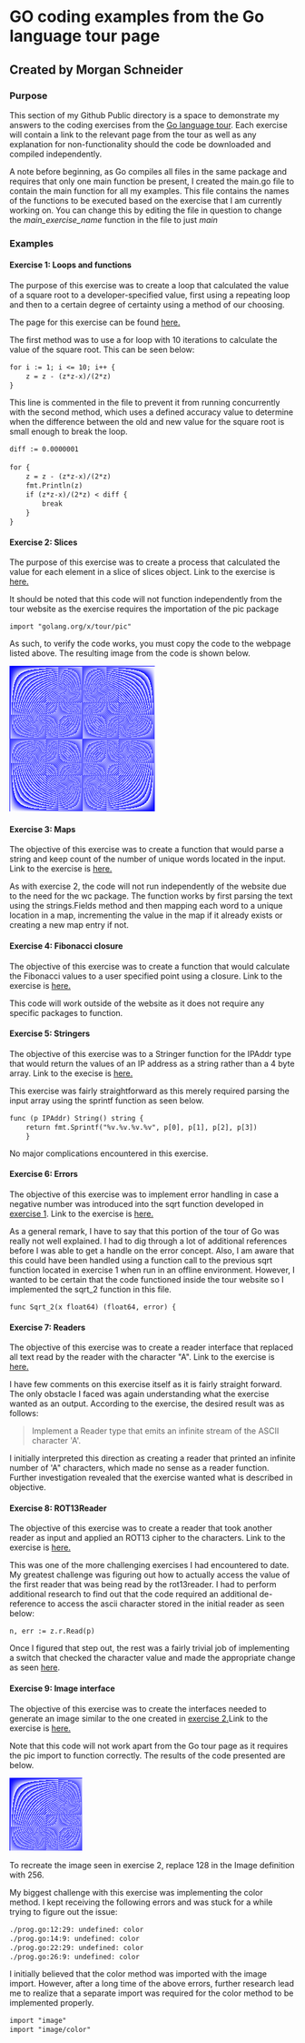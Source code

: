 # GO coding examples from the Go language tour page

## Created by Morgan Schneider

### Purpose

This section of my Github Public directory is a space to demonstrate my answers to the coding exercises from the [Go language tour](https://tour.golang.org/list). Each exercise will contain a link to the relevant page from the tour as well as any explanation for non-functionality should the code be downloaded and compiled independently.

A note before beginning, as Go compiles all files in the same package and requires that only one main function be present, I created the main.go file to contain the main function for all my examples. This file contains the names of the functions to be executed based on the exercise that I am currently working on. You can change this by editing the file in question to change the *main_exercise_name* function in the file to just *main*

### Examples

#### Exercise 1: Loops and functions <a name="#1-Exercise-1:-Loops-and-functions"></a>

The purpose of this exercise was to create a loop that calculated the value of a square root to a developer-specified value, first using a repeating loop and then to a certain degree of certainty using a method of our choosing. 

The page for this exercise can be found [here.](https://tour.golang.org/flowcontrol/8)

The first method was to use a for loop with 10 iterations to calculate the value of the square root. This can be seen below:

    for i := 1; i <= 10; i++ {
		z = z - (z*z-x)/(2*z)
	}

This line is commented in the file to prevent it from running concurrently with the second method, which uses a defined accuracy value to determine when the difference between the old and new value for the square root is small enough to break the loop.

    diff := 0.0000001

	for {
		z = z - (z*z-x)/(2*z)
		fmt.Println(z)
		if (z*z-x)/(2*z) < diff {
			break
		}
	}

#### Exercise 2: Slices

The purpose of this exercise was to create a process that calculated the value for each element in a slice of slices object. Link to the exercise is [here.](https://tour.golang.org/moretypes/18)

It should be noted that this code will not function independently from the tour website as the exercise requires the importation of the pic package

    import "golang.org/x/tour/pic"

As such, to verify the code works, you must copy the code to the webpage listed above. The resulting image from the code is shown below.

![Excerise 2 output](exercise_2_output.png "Exercise 2 output")

#### Exercise 3: Maps

The objective of this exercise was to create a function that would parse a string and keep count of the number of unique words located in the input. Link to the exercise is [here.](https://tour.golang.org/moretypes/23)

As with exercise 2, the code will not run independently of the website due to the need for the wc package. The function works by first parsing the text using the strings.Fields method and then mapping each word to a unique location in a map, incrementing the value in the map if it already exists or creating a new map entry if not.

#### Exercise 4: Fibonacci closure

The objective of this exercise was to create a function that would calculate the Fibonacci values to a user specified point using a closure. Link to the exercise is [here.](https://tour.golang.org/moretypes/26)

This code will work outside of the website as it does not require any specific packages to function.  

#### Exercise 5: Stringers

The objective of this exercise was to a Stringer function for the IPAddr type that would return the values of an IP address as a string rather than a 4 byte array. Link to the execise is [here.](https://tour.golang.org/methods/18)

This exercise was fairly straightforward as this merely required parsing the input array using the sprintf function as seen below.

	func (p IPAddr) String() string {
		return fmt.Sprintf("%v.%v.%v.%v", p[0], p[1], p[2], p[3])
		}

No major complications encountered in this exercise.

#### Exercise 6: Errors

The objective of this exercise was to implement error handling in case a negative number was introduced into the sqrt function developed in [exercise 1](#1-Exercise-1:-Loops-and-functions). Link to the exercise is [here.](https://tour.golang.org/methods/20)

As a general remark, I have to say that this portion of the tour of Go was really not well explained. I had to dig through a lot of additional references before I was able to get a handle on the error concept. Also, I am aware that this could have been handled using a function call to the previous sqrt function located in exercise 1 when run in an offline environment. However, I wanted to be certain that the code functioned inside the tour website so I implemented the sqrt_2 function in this file.

	func Sqrt_2(x float64) (float64, error) {

#### Exercise 7: Readers

The objective of this exercise was to create a reader interface that replaced all text read by the reader with the character "A".  Link to the exercise is [here.](https://tour.golang.org/methods/22)

I have few comments on this exercise itself as it is fairly straight forward. The only obstacle I faced was again understanding what the exercise wanted as an output. According to the exercise, the desired result was as follows:

> Implement a Reader type that emits an infinite stream of the ASCII character 'A'.

I initially interpreted this direction as creating a reader that printed an infinite number of 'A" characters, which made no sense as a reader function. Further investigation revealed that the exercise wanted what is described in objective.

#### Exercise 8: ROT13Reader

The objective of this exercise was to create a reader that took another reader as input and applied an ROT13 cipher to the characters. Link to the exercise is [here.](https://tour.golang.org/methods/23)

This was one of the more challenging exercises I had encountered to date. My greatest challenge was figuring out how to actually access the value of the first reader that was being read by the rot13reader. I had to perform additional research to find out that the code required an additional de-reference to access the ascii character stored in the initial reader as seen below:

	n, err := z.r.Read(p)

Once I figured that step out, the rest was a fairly trivial job of implementing a switch that checked the character value and made the appropriate change as seen [here](https://en.wikipedia.org/wiki/ROT13).

#### Exercise 9: Image interface

The objective of this exercise was to create the interfaces needed to generate an image similar to the one created in [exercise 2.](#2-Exercise-2:-Slices)Link to the exercise is [here.](https://tour.golang.org/methods/25)

Note that this code will not work apart from the Go tour page as it requires the pic import to function correctly. The results of the code presented are below.

![Exercise 9 output](exercise_9_output.png "Exercise 9 output")

To recreate the image seen in exercise 2, replace 128 in the Image definition with 256.

My biggest challenge with this exercise was implementing the color method. I kept receiving the following errors and was stuck for a while trying to figure out the issue:

	./prog.go:12:29: undefined: color
	./prog.go:14:9: undefined: color
	./prog.go:22:29: undefined: color
	./prog.go:26:9: undefined: color

I initially believed that the color method was imported with the image import. However, after a long time of the above errors, further research lead me to realize that a separate import was required for the color method to be implemented properly.

	import "image"
	import "image/color"
